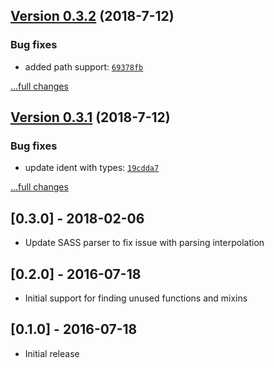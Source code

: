 ## [Version 0.3.2](https://github.com/blackmirror1980/sass-unused-pro/releases/tag/v0.3.2) (2018-7-12)

### Bug fixes

- added path support: [`69378fb`](https://github.com/blackmirror1980/sass-unused-pro/commit/69378fb)

[...full changes](https://github.com/blackmirror1980/sass-unused-pro/compare/v0.3.1...v0.3.2)

## [Version 0.3.1](https://github.com/blackmirror1980/sass-unused-pro/releases/tag/v0.3.1) (2018-7-12)

### Bug fixes

- update ident with types: [`19cdda7`](https://github.com/blackmirror1980/sass-unused-pro/commit/19cdda7)

[...full changes](https://github.com/blackmirror1980/sass-unused-pro/compare/v0.3.0...v0.3.1)

## [0.3.0] - 2018-02-06

 * Update SASS parser to fix issue with parsing interpolation

## [0.2.0] - 2016-07-18

 * Initial support for finding unused functions and mixins

## [0.1.0] - 2016-07-18

 * Initial release
